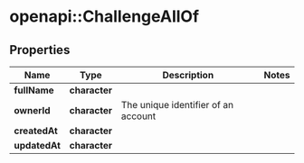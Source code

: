 # openapi::ChallengeAllOf


## Properties
Name | Type | Description | Notes
------------ | ------------- | ------------- | -------------
**fullName** | **character** |  | 
**ownerId** | **character** | The unique identifier of an account | 
**createdAt** | **character** |  | 
**updatedAt** | **character** |  | 



